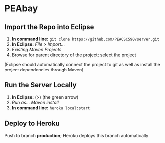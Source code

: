 # PEAbay

## Import the Repo into Eclipse
1. **In command line:** `git clone https://github.com/PEACSC590/server.git`
2. **In Eclipse:** *File > Import...*
3. *Existing Maven Projects*
4. Browse for parent directory of the project; select the project

(Eclipse should automatically connect the project to git as well as install the project dependencies through Maven)

## Run the Server Locally
1. **In Eclipse:** (>) (the green arrow)
2. *Run as... Maven install*
3. **In command line:** `heroku local:start`

## Deploy to Heroku
Push to branch **production**; Heroku deploys this branch automatically
